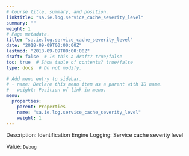 ```yaml
---
# Course title, summary, and position.
linktitle: "sa.ie.log.service_cache_severity_level"
summary: ""
weight: 1
# Page metadata.
title: "sa.ie.log.service_cache_severity_level"
date: "2018-09-09T00:00:00Z"
lastmod: "2018-09-09T00:00:00Z"
draft: false  # Is this a draft? true/false
toc: true  # Show table of contents? true/false
type: docs  # Do not modify.

# Add menu entry to sidebar.
# - name: Declare this menu item as a parent with ID name.
# - weight: Position of link in menu.
menu:
  properties:
    parent: Properties
    name: "sa.ie.log.service_cache_severity_level"
    weight: 1
---
```


Description: Identification Engine Logging: Service cache severity level


Value: `Debug`